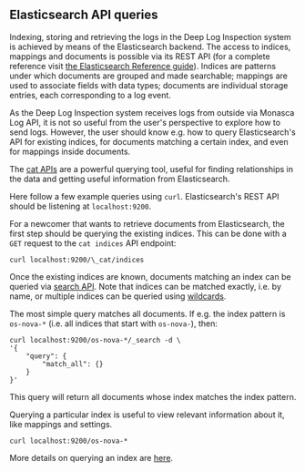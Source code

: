 ## Elasticsearch API queries
Indexing, storing and retrieving the logs in the Deep Log Inspection system is achieved by means of the Elasticsearch backend. The access to indices, mappings and documents is possible via its REST API (for a complete reference visit [the Elasticsearch Reference guide][1]). Indices are patterns under which documents are grouped and made searchable; mappings are used to associate fields with data types; documents are individual storage entries, each corresponding to a log event.

As the Deep Log Inspection system receives logs from outside via Monasca Log API, it is not so useful from the user's perspective to explore how to send logs. However, the user should know e.g. how to query Elasticsearch's API for existing indices, for documents matching a certain index, and even for mappings inside documents.

The [cat APIs][2] are a powerful querying tool, useful for finding relationships in the data and getting useful information from Elasticsearch.

Here follow a few example queries using `curl`. Elasticsearch's REST API should be listening at `localhost:9200`.

For a newcomer that wants to retrieve documents from Elasticsearch, the first step should be querying the existing indices. This can be done with a `GET` request to the `cat indices` API endpoint:

    curl localhost:9200/\_cat/indices

Once the existing indices are known, documents matching an index can be queried via [search API][3]. Note that indices can be matched exactly, i.e. by name, or multiple indices can be queried using [wildcards][4].

The most simple query matches all documents. If e.g. the index pattern is `os-nova-*` (i.e. all indices that start with `os-nova-`), then:

    curl localhost:9200/os-nova-*/_search -d \
    '{
        "query": {
            "match_all": {}
        }
    }'

This query will return all documents whose index matches the index pattern.

Querying a particular index is useful to view relevant information about it, like mappings and settings.

    curl localhost:9200/os-nova-*

More details on querying an index are [here][5].

[1]:https://www.elastic.co/guide/en/elasticsearch/reference/5.x/index.html
[2]:https://www.elastic.co/guide/en/elasticsearch/reference/5.x/cat.html
[3]:https://www.elastic.co/guide/en/elasticsearch/reference/current/search-request-query.html
[4]:https://www.elastic.co/guide/en/elasticsearch/reference/5.x/multi-index.html
[5]:https://www.elastic.co/guide/en/elasticsearch/reference/5.x/indices-get-index.html
